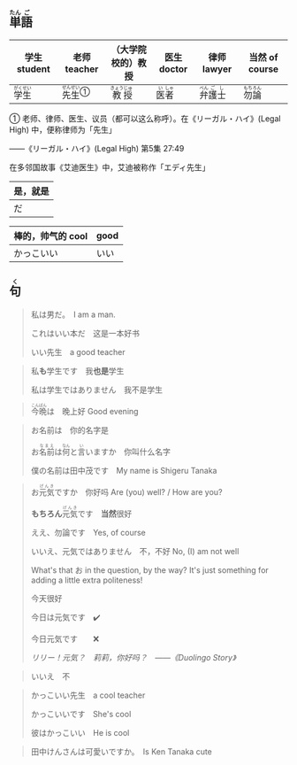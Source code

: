 ## <ruby><rb>単</rb><rt>たん</rt></ruby><ruby><rb>語</rb><rt>ご</rt></ruby>

| 学生 student                                | 老师 teacher                                                 | （大学院校的）教授                            | 医生 doctor                               | 律师 lawyer                                            | 当然 of course                              |
| ------------------------------------------- | ------------------------------------------------------------ | --------------------------------------------- | ----------------------------------------- | ------------------------------------------------------ | ------------------------------------------- |
| <ruby>学<rt>がく</rt>生<rt>せい</rt></ruby> | <a><ruby>先<rt>せん</rt>生<rt>せい</rt></ruby></a><sup>①</sup> | <ruby>教<rt>きょう</rt>授<rt>じゅ</rt></ruby> | <ruby>医<rt>い</rt>者<rt>しゃ</rt></ruby> | <ruby>弁<rt>べん</rt>護<rt>ご</rt>士<rt>し</rt></ruby> | <ruby>勿<rt>もち</rt>論<rt>ろん</rt></ruby> |

① 老师、律师、医生、议员（都可以这么称呼）。在《リーガル・ハイ》(Legal High) 中，便称律师为「先生」

——《リーガル・ハイ》(Legal High) 第5集 27:49

在多邻国故事《艾迪医生》中，艾迪被称作「エディ先生」

| 是，就是 |
| -------- |
| だ       |

| 棒的，帅气的 cool | good |
| ----------------- | ---- |
| かっこいい        | いい |



## <ruby><rb>句</rb><rt>く</rt></ruby>

> 私は男だ。　I am a man.
> 
>これはいい本だ　这是一本好书
> 
>いい先生　a good teacher
> 

> 私**も**学生です　我**也是**学生
>
> 私は学生ではありません　我不是学生
>

> <ruby>今<rt>こん</rt>晩<rt>ばん</rt></ruby>は　晚上好 Good evening

> お名前は　你的名字是
>
> お<ruby><rb>名前</rb><rt>なまえ</rt></ruby>は<ruby><rb>何</rb><rt>なん</rt></ruby>と<ruby><rb>言</rb><rt>い</rt></ruby>いますか　你叫什么名字
>
> 僕の名前は田中茂です　My name is Shigeru Tanaka
>

> お<ruby><rb>元気</rb><rt>げんき</rt></ruby>ですか　你好吗 Are (you) well? / How are you?
>
> **もちろん**<ruby><rb>元気</rb><rt>げんき</rt></ruby>です　**当然**很好
>
> ええ、勿論です　Yes, of course
>
> いいえ、元気ではありません　不，不好 No, (I) am not well
>
> What's that お in the question, by the way? It's just something for adding a little extra politeness!
>
> 今天很好
>
> 今日は元気です　✔️
>
> 今日元気です　　❌
>
> *リリー！元気？　莉莉，你好吗？　——《Duolingo Story》*

> いいえ　不
> 

> かっこいい先生　a cool teacher
>
> かっこいいです　She's cool
>
> 彼はかっこいい　He is cool
>

> 田中けんさんは可愛いですか。　Is Ken Tanaka cute
>